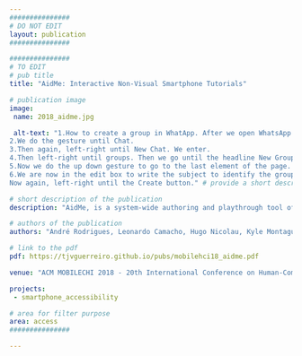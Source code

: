 ```yaml
---
###############
# DO NOT EDIT
layout: publication
###############

###############
# TO EDIT
# pub title
title: "AidMe: Interactive Non-Visual Smartphone Tutorials"

# publication image
image:
 name: 2018_aidme.jpg

 alt-text: "1.How to create a group in WhatApp. After we open WhatsApp.
2.We do the gesture until Chat.
3.Then again, left-right until New Chat. We enter.
4.Then left-right until groups. Then we go until the headline New Group. We enter.
5.Now we do the up down gesture to go to the last element of the page. Then without lifting the finger we double tap and stay on Next.
6.We are now in the edit box to write the subject to identify the group. We write the name and the subject and we click on the keyboard key to Submit.
Now again, left-right until the Create button." # provide a short description for the image #a11y

# short description of the publication
description: "AidMe, is a system-wide authoring and playthrough tool of non-visual interactive tutorials. Tutorials are created via user demonstration and narration. In a user study with 11 blind participants we identified issues with instruction delivery and user guidance providing insights into the development of accessible interactive non-visual tutorials."

# authors of the publication
authors: "André Rodrigues, Leonardo Camacho, Hugo Nicolau, Kyle Montague, Tiago Guerreiro"

# link to the pdf
pdf: https://tjvguerreiro.github.io/pubs/mobilehci18_aidme.pdf

venue: "ACM MOBILECHI 2018 - 20th International Conference on Human-Computer Interaction with Mobile Devices and Services, Barcelona, Spain, September, 2018"

projects:
 - smartphone_accessibility

# area for filter purpose
area: access
###############

---
```

